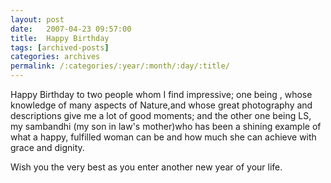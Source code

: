 ```yaml
---
layout: post
date:	2007-04-23 09:57:00
title:  Happy Birthday
tags: [archived-posts]
categories: archives
permalink: /:categories/:year/:month/:day/:title/
---
```

Happy Birthday to two people whom I find impressive; one being <LJ user="yathin">, whose knowledge of many aspects of Nature,and whose great photography and descriptions give me a lot of good moments; and the other one being LS, my sambandhi (my son in law's mother)who has been a shining example of what a happy, fulfilled woman can be and how much she can achieve with grace and dignity.

Wish you the very best as you enter another new year of your life.
